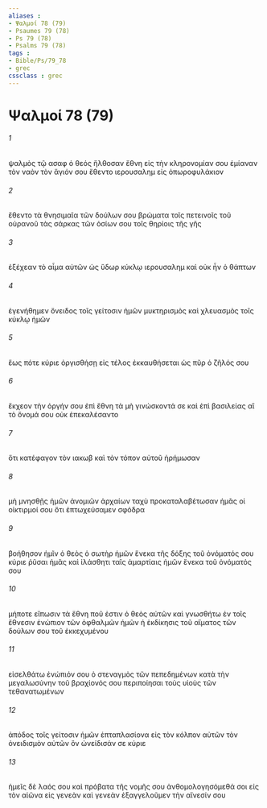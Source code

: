 ```yaml
---
aliases : 
- Ψαλμοί 78 (79)
- Psaumes 79 (78)
- Ps 79 (78)
- Psalms 79 (78)
tags : 
- Bible/Ps/79_78
- grec
cssclass : grec
---
```


# Ψαλμοί 78 (79)

###### 1
ψαλμὸς τῷ ασαφ ὁ θεός ἤλθοσαν ἔθνη εἰς τὴν κληρονομίαν σου ἐμίαναν τὸν ναὸν τὸν ἅγιόν σου ἔθεντο ιερουσαλημ εἰς ὀπωροφυλάκιον
###### 2
ἔθεντο τὰ θνησιμαῖα τῶν δούλων σου βρώματα τοῖς πετεινοῖς τοῦ οὐρανοῦ τὰς σάρκας τῶν ὁσίων σου τοῖς θηρίοις τῆς γῆς
###### 3
ἐξέχεαν τὸ αἷμα αὐτῶν ὡς ὕδωρ κύκλῳ ιερουσαλημ καὶ οὐκ ἦν ὁ θάπτων
###### 4
ἐγενήθημεν ὄνειδος τοῖς γείτοσιν ἡμῶν μυκτηρισμὸς καὶ χλευασμὸς τοῖς κύκλῳ ἡμῶν
###### 5
ἕως πότε κύριε ὀργισθήσῃ εἰς τέλος ἐκκαυθήσεται ὡς πῦρ ὁ ζῆλός σου
###### 6
ἔκχεον τὴν ὀργήν σου ἐπὶ ἔθνη τὰ μὴ γινώσκοντά σε καὶ ἐπὶ βασιλείας αἳ τὸ ὄνομά σου οὐκ ἐπεκαλέσαντο
###### 7
ὅτι κατέφαγον τὸν ιακωβ καὶ τὸν τόπον αὐτοῦ ἠρήμωσαν
###### 8
μὴ μνησθῇς ἡμῶν ἀνομιῶν ἀρχαίων ταχὺ προκαταλαβέτωσαν ἡμᾶς οἱ οἰκτιρμοί σου ὅτι ἐπτωχεύσαμεν σφόδρα
###### 9
βοήθησον ἡμῖν ὁ θεὸς ὁ σωτὴρ ἡμῶν ἕνεκα τῆς δόξης τοῦ ὀνόματός σου κύριε ῥῦσαι ἡμᾶς καὶ ἱλάσθητι ταῖς ἁμαρτίαις ἡμῶν ἕνεκα τοῦ ὀνόματός σου
###### 10
μήποτε εἴπωσιν τὰ ἔθνη ποῦ ἐστιν ὁ θεὸς αὐτῶν καὶ γνωσθήτω ἐν τοῖς ἔθνεσιν ἐνώπιον τῶν ὀφθαλμῶν ἡμῶν ἡ ἐκδίκησις τοῦ αἵματος τῶν δούλων σου τοῦ ἐκκεχυμένου
###### 11
εἰσελθάτω ἐνώπιόν σου ὁ στεναγμὸς τῶν πεπεδημένων κατὰ τὴν μεγαλωσύνην τοῦ βραχίονός σου περιποίησαι τοὺς υἱοὺς τῶν τεθανατωμένων
###### 12
ἀπόδος τοῖς γείτοσιν ἡμῶν ἑπταπλασίονα εἰς τὸν κόλπον αὐτῶν τὸν ὀνειδισμὸν αὐτῶν ὃν ὠνείδισάν σε κύριε
###### 13
ἡμεῖς δὲ λαός σου καὶ πρόβατα τῆς νομῆς σου ἀνθομολογησόμεθά σοι εἰς τὸν αἰῶνα εἰς γενεὰν καὶ γενεὰν ἐξαγγελοῦμεν τὴν αἴνεσίν σου

